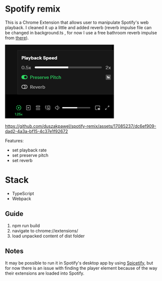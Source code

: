 
# Spotify remix

This is a Chrome Extension that allows user to manipulate Spotify's web playback. I cleaned it up a little and added reverb (reverb impulse file can be changed in background.ts , for now I use a free bathroom reverb impulse from [there](https://cdn.freesound.org/previews/192/192294_3276562-lq.mp3)).

![Screenshot #1](playback.png)



https://github.com/duszakpawel/spotify-remix/assets/17085237/dc6ef909-dad2-4a3a-bf15-4c37e1f92672



Features:

 - set playback rate
 - set preserve pitch
 - set reverb

# Stack

 - TypeScript
 - Webpack

## Guide

1. npm run build
2. navigate to chrome://extensions/
3. load unpacked content of dist folder

## Notes

It may be possible to run it in Spotify's desktop app by using [Spicetify](https://github.com/spicetify/spicetify-cli), but for now there is an issue with finding the player element because of the way their extensions are loaded into Spotify.
